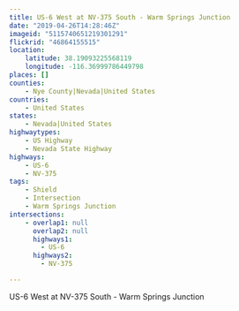 ```yaml
---
title: US-6 West at NV-375 South - Warm Springs Junction
date: "2019-04-26T14:28:46Z"
imageid: "5115740651219301291"
flickrid: "46864155515"
location:
    latitude: 38.19093225568119
    longitude: -116.36999786449798
places: []
counties:
    - Nye County|Nevada|United States
countries:
    - United States
states:
    - Nevada|United States
highwaytypes:
    - US Highway
    - Nevada State Highway
highways:
    - US-6
    - NV-375
tags:
    - Shield
    - Intersection
    - Warm Springs Junction
intersections:
    - overlap1: null
      overlap2: null
      highways1:
        - US-6
      highways2:
        - NV-375

---
```

US-6 West at NV-375 South - Warm Springs Junction